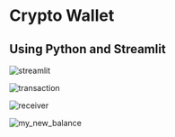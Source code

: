 # Crypto Wallet
## Using Python and Streamlit

![streamlit](Images/streamlit_validate.jpg)


![transaction](Images/Transaction.jpg)


![receiver](Images/receiver.jpg)


![my_new_balance](Images/my_new_balance.jpg)

